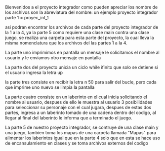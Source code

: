 Bienvenidos a el proyecto integrador
como pueden apreciar los nombre de los archivos son la abreviatura del nombre: un ejemplo
proyecto integrador parte 1 = proyec_int_1

asi podran encontrar los archivos de cada parte del proyecto integrador de la 1 a la 4,
ya la parte 5 como requiere una clase main contra una clase juego, se realiza una carpeta para esta parte del proyecto, la cual lleva la misma nomenclatura que los archivos del las partes 1 a la 4.

La parte uno imprimimos en pantalla un mensaje le solicitamos el nombre al usuario y le enviamos otro mensaje en pantalla

La parte dos del proyecto unicia un ciclo while ifinito que solo se detiene si el usuario ingresa la letra up

la parte tres consiste en recibir la letra n 50 para salir del bucle, pero cada que imprime uno nuevo se limpia la pantalla 

La parte cuatro consiste en un laberinto en el cual inicia solicitando el nombre al usuario, despues de ello le muestra al usuario 3 posibilidades para seleccionar su personaje con el cual jugara, despues de estas dos partes, ingresa a un laberinto tomado de una cadena dentro del codigo, al llegar al final del laberinto le informa que a terminado el juego. 

La parte 5 de nuestro proyecto integrador, se contruye de una clase main y una juego, tambien toma los mapas de una carpeta llamada "Mapas" para alimentar los laberintos igual que en la parte 4 solo que en esta se hace uso de encansulamiento en clases y se toma archivos externos del codigo


